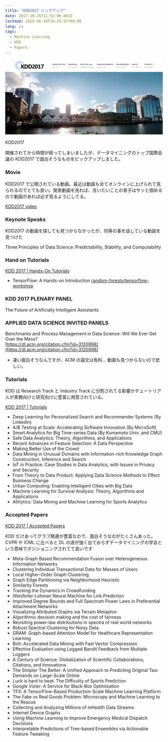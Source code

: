 ```yaml
---
title: "KDD2017 ピックアップ"
date: 2017-10-25T11:52:09.083Z
lastmod: 2019-06-16T18:15:57+09:00
lang: ja
tags:
  - Machine Learning
  - KDD
  - Papers
---
```


![image](/posts/2017-10-25_kdd2017-ピックアップ/images/1.png)

KDD2017

開催されてから時間が経ってしまいましたが、データマイニングのトップ国際会議の KDD2017 で面白そうなものをピックアップしました。

### Movie

KDD2017 で公開されている動画。最近は動画も全てオンラインに上げられて見られるのでとても良い。発表動画を見れば、言いたいことの骨子はサッと掴めるので動画があれば必ず見るようにしてる。

[KDD2017 video](https://www.youtube.com/channel/UC_sfvZvvPUbOQhDs_cqlx_A/videos)

### Keynote Speaks

KDD2017 の動画を探しても見つからなかったが、同等の事を話している動画を見つけた

Three Principles of Data Science: Predictability, Stability, and Computability

### Hand on Tutorials

[KDD 2017 | Hands-On Tutorials](http://www.kdd.org/kdd2017/hands-on-tutorials)

- TensorFlow: A Hands-on Introduction
  [random-forests/tensorflow-workshop](https://github.com/random-forests/tensorflow-workshop)

### KDD 2017 PLENARY PANEL

The Future of Artificially Intelligent Assistants

### APPLIED DATA SCIENCE INVITED PANELS

Benchmarks and Process Management in Data Science: Will We Ever Get Over the Mess?  
[https://dl.acm.org/citation.cfm?id=3120998](https://dl.acm.org/citation.cfm?id=3120998)

- 凄い面白そうなんですが、ACM の論文は有料… 動画も見つからないので悲しい。

### Tutorials

KDD は Research Track と Industry Track に分割されてる影響かチュートリアルが実務向けと研究向けに豊富に用意されている。

[KDD 2017 | Tutorials](http://www.kdd.org/kdd2017/tutorials)

- Deep Learning for Personalized Search and Recommender Systems (By Linkedin)
- A/B Testing at Scale: Accelerating Software Innovation (By MicroSoft)
- Smart Analytics for Big Time-series Data (By Kumamoto Univ. and CMU)
- Safe Data Analytics: Theory, Algorithms, and Applications
- Recent Advances in Feature Selection: A Data Perspective
- Making Better Use of the Crowd
- Data Mining in Unusual Domains with Information-rich Knowledge Graph Construction, Inference and Search
- IoT in Practice: Case Studies in Data Analytics, with Issues in Privacy and Security
- From Theory to Data Product: Applying Data Science Methods to Effect Business Change
- Urban Computing: Enabling Intelligent Cities with Big Data
- Machine Learning for Survival Analysis: Theory, Algorithms and Applications
- Athlytics: Data Mining and Machine Learning for Sports Analytics

### Accepted Papers

[KDD 2017 | Accepted Papers](http://www.kdd.org/kdd2017/accepted-papers)

KDD だけあってグラフ関連が豊富なので、面白そうなのがたくさんあった。CVPR や ICML に比べると DL の波が強く出ておらずデータマイニングの学会という意味でポジショニングされてて良いです

- Meta-Graph Based Recommendation Fusion over Heterogeneous Information Networks
- Clustering Individual Transactional Data for Masses of Users
- Local Higher-Order Graph Clustering
- Graph Edge Partitioning via Neighborhood Heuristic
- Similarity Forests
- Tracking the Dynamics in Crowdfunding
- Weisfeiler-Lehman Neural Machine for Link Prediction
- Improved Degree Bounds and Full Spectrum Power Laws in Preferential Attachment Networks
- Visualizing Attributed Graphs via Terrain Metaphor
- Algorithmic decision making and the cost of fairness
- Revisiting power-law distributions in spectra of real world networks
- Robust Spectral Clustering for Noisy Data
- GRAM: Graph-based Attention Model for Healthcare Representation Learning
- Bolt: Accelerated Data Mining with Fast Vector Compression
- Effective Evaluation using Logged Bandit Feedback from Multiple Loggers
- A Century of Science: Globalization of Scientific Collaborations, Citations, and Innovations
- The Simpler The Better: A Unified Approach to Predicting Original Taxi Demands on Large-Scale Online
- Luck is hard to beat: The Difficulty of Sports Prediction
- Google Vizier: A Service for Black-Box Optimization
- TFX: A TensorFlow-Based Production-Scale Machine Learning Platform
- The Fake vs Real Goods Problem: Microscopy and Machine Learning to the Rescue
- Collecting and Analyzing Millions of mHealth Data Streams
- Internet Device Graphs
- Using Machine Learning to Improve Emergency Medical Dispatch Decisions
- Interpretable Predictions of Tree-based Ensembles via Actionable Feature Tweaking
